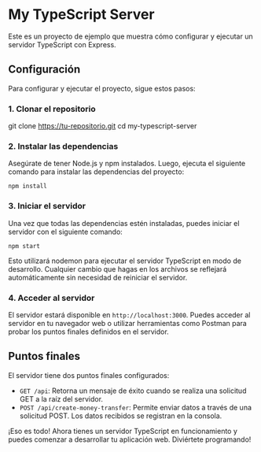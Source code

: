 # My TypeScript Server

Este es un proyecto de ejemplo que muestra cómo configurar y ejecutar un servidor TypeScript con Express.

## Configuración

Para configurar y ejecutar el proyecto, sigue estos pasos:

### 1. Clonar el repositorio

git clone https://tu-repositorio.git
cd my-typescript-server

### 2. Instalar las dependencias

Asegúrate de tener Node.js y npm instalados. Luego, ejecuta el siguiente comando para instalar las dependencias del proyecto:

`npm install`

### 3. Iniciar el servidor

Una vez que todas las dependencias estén instaladas, puedes iniciar el servidor con el siguiente comando:

`npm start`

Esto utilizará nodemon para ejecutar el servidor TypeScript en modo de desarrollo. Cualquier cambio que hagas en los archivos se reflejará automáticamente sin necesidad de reiniciar el servidor.

### 4. Acceder al servidor

El servidor estará disponible en `http://localhost:3000`. Puedes acceder al servidor en tu navegador web o utilizar herramientas como Postman para probar los puntos finales definidos en el servidor.

## Puntos finales

El servidor tiene dos puntos finales configurados:

- `GET /api`: Retorna un mensaje de éxito cuando se realiza una solicitud GET a la raíz del servidor.
- `POST /api/create-money-transfer`: Permite enviar datos a través de una solicitud POST. Los datos recibidos se registran en la consola.

¡Eso es todo! Ahora tienes un servidor TypeScript en funcionamiento y puedes comenzar a desarrollar tu aplicación web. Diviértete programando!
